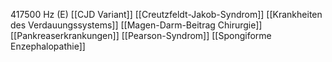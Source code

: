417500 Hz (E)
[[CJD Variant]]
[[Creutzfeldt-Jakob-Syndrom]]
[[Krankheiten des Verdauungssystems]]
[[Magen-Darm-Beitrag Chirurgie]]
[[Pankreaserkrankungen]]
[[Pearson-Syndrom]]
[[Spongiforme Enzephalopathie]]